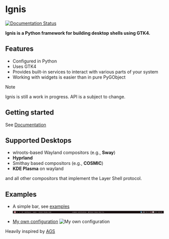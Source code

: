 # Ignis

[![Documentation Status](https://readthedocs.org/projects/pyignis/badge/?version=latest)](https://pyignis.readthedocs.io/en/latest/?badge=latest)

__Ignis is a Python framework for building desktop shells using GTK4.__

## Features
- Configured in Python
- Uses GTK4
- Provides built-in services to interact with various parts of your system
- Working with widgets is easier than in pure PyGObject

> [!NOTE]
> Ignis is still a work in progress.
> API is a subject to change.

## Getting started
See [Documentation](https://pyignis.readthedocs.io)

## Supported Desktops
- wlroots-based Wayland compositors (e.g., __Sway__) 
- __Hyprland__
- Smithay based compositors (e.g., __COSMIC__)
- __KDE Plasma__ on wayland

and all other compositors that implement the Layer Shell protocol.

## Examples
* A simple bar, see [examples](./examples/bar)
![simple-bar](./examples/bar/simple-bar.png)

* [My own configuration](https://github.com/linkfrg/dotfiles/)
![My own configuration](https://github.com/linkfrg/dotfiles/blob/main/assets/1.png?raw=true)

Heavily inspired by [AGS](https://github.com/aylur/ags)
